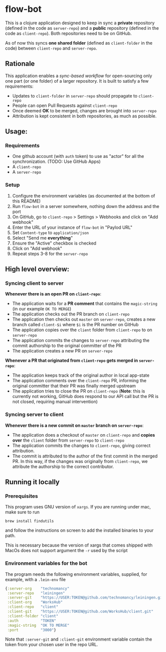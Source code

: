 # flow-bot

This is a clojure application designed to keep in sync a **private** repository (defined in the code as `server-repo`) and a **public** repository (defined in the code as `client-repo`). Both repositories need to be on GitHub.

As of now this syncs **one shared folder** (defined as `client-folder` in the code) between `client-repo` and `server-repo`.

## Rationale

This application enables a _sync-based workflow_ for open-sourcing only one part (or one folder) of a larger repository. It is built to satisfy a few requirements:

- Updates to `client-folder` in `server-repo` should propagate to `client-repo`
- People can open Pull Requests against `client-repo`
- Once deemed **OK** to be merged, changes are brought into `server-repo`
- Attribution is kept consistent in both repositories, as much as possible.

## Usage:

### Requirements
- One github account (with `auth` token) to use as "actor" for all the synchronization. (TODO: Use GitHub Apps)
- A `client-repo`
- A `server-repo`


### Setup
1. Configure the environment variables (as documented at the bottom of this README)
2. Run `flow-bot` in a server somewhere, nothing down the address and the port
3. On GitHub, go to `client-repo` > Settings > Webhooks and click on "Add webhook" 
4. Enter the URL of your instance of `flow-bot` in "Paylod URL"
5. Set `Content-type` to `application/json`
6. Select "Send me **everything**"
7. Ensure the "Active" checkbox is checked
8. Click on "Add webhook"
9. Repeat steps 3-8 for the `server-repo` 


## High level overview:

### Syncing client to server

**Whenever there is an open PR on `client-repo`**:

- The application waits for a **PR comment** that contains the `magic-string` (in our example `OK TO MERGE`)
- The application checks out the PR branch on `client-repo`
- The application then checks out `master` on `server-repo`, creates a new branch called `client-$i` where `$i` is the PR number on GitHub 
- The application copies over the `client` folder from `client-repo` to on `server-repo`
- The application commits the changes to `server-repo` attributing the commit authorship to the original committer of the PR
- The application creates a new PR on `server-repo`


**Whenever a PR that originated from  `client-repo` gets merged in `server-repo`**:

- The application keeps track of the original author in local app-state
- The application comments over the `client-repo` PR, informing the original committer that their PR was finally merged upstream
- The application tries to close the PR on `client-repo` (**Note**: this is currently not working, GitHub does respond to our API call but the PR is not closed, requiring manual intervention)

### Syncing server to client

**Whenever there is a new commit on `master` branch on `server-repo`**:

- The application does a checkout of `master` on `client-repo` and **copies over** the `client` folder from `server-repo` to `client-repo`
- The application commits the changes to `client-repo`, giving correct attribution.
- The commit is attributed to the author of the first commit in the merged PR. In this way, if the changes was originally from `client-repo`, we attribute the authorship to the correct contributor.

## Running it locally

### Prerequisites

This program uses GNU version of `xargs`. If you are running under mac, make sure to run

```shell
brew install findutils
```

and follow the instructions on screen to add the installed binaries to your path.

This is necessary because the version of xargs that comes shipped with MacOs does not support argument the `-r` used by the script

### Environment variables for the bot

The program needs the following environment variables, supplied, for example, with a `.lein-env` file

```clojure
{:server-org    "technomancy"
 :server-repo   "leiningen"
 :server-git    "https://USER:TOKEN@github.com/technomancy/leiningen.git"
 :client-org    "WorksHub"
 :client-repo   "client"
 :client-git    "https://USER:TOKEN@github.com/WorksHub/client.git"
 :client-folder "client"
 :auth          "TOKEN"
 :magic-string  "OK TO MERGE"
 :port          "3000"}
```

Note that `:server-git` and `:client-git` environment variable contain the token from your chosen user in the repo URL.